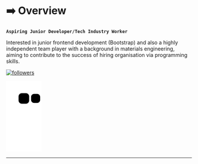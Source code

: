 # ➡️ Overview

**`Aspiring Junior Developer/Tech Industry Worker`**

Interested in junior frontend development (Bootstrap) and also a highly independent team player with a background in materials engineering, aiming to contribute to the success of hiring organisation via programming skills.

<p align="left">
  <a href="https://github.com/Nrba?tab=followers">
    <img alt="followers" title="Follow me on Github" src="https://custom-icon-badges.demolab.com/github/followers/Nrba?color=236ad3&labelColor=1155ba&style=for-the-badge&logo=person-add&label=Follow&logoColor=white"/>
  </a>
</p>

![snake gif](https://github.com/Nrba/Nrba/blob/output/github-contribution-grid-snake.svg)

---

<style>
$w: 10rem;
$h: .5*$w;
$a: 90deg 22.5deg 22.5deg;

body {
  display: flex;
  align-items: center;
  justify-content: center;
  margin: 0;
  height: 100vh;
  perspective-origin: calc(50% + #{$w}) calc(50% - #{$w});
  perspective: 32em;
  background: radial-gradient(#e5e5e5, #ddd);
}

[type='checkbox'] {
  position: absolute;
  left: -100vw;

  + label {
    --s: 0;
    position: relative;
    border: solid .125*$h #f0f0f0;
    width: $w; height: $h;
    border-radius: $h;
    transform-style: preserve-3d;
    transform: rotatex(nth($a, 1))
      rotate(nth($a, 3))
      rotatey(nth($a, 2));
    box-shadow:
      .5rem .875rem 0 -.25rem #e0e0e0,
      .625rem .625rem 0 -.25rem #e0e0e0,
      .5rem .875rem .625rem -.125rem rgba(#bfbfbf, .75),
      inset .125rem -.125rem .5rem rgba(#f5f5f5, .5),
      inset .75rem .75rem #dfdfdf,
      inset .75rem .75rem .75rem rgba(#bfbfbf, .85),
      inset 0 1rem .75rem rgba(#bfbfbf, .65);
    color: transparent;
    font-size: 0;
    -webkit-tap-highlight-color: transparent;
    cursor: pointer;

    &:before, &:after {
      position: absolute;
      width: $h; height: $h;
      border-radius: 50%;
      transition: .35s cubic-bezier(.21, .61, .35, 1);
      content: ''
    }

    &:before {
      top: calc(50% + .875rem);
      transform-origin: 100% 0;
      transform: translate(calc(var(--s)*(100% + 1rem))) scale(.8) skewx(-22.5deg);
      background: radial-gradient(at 50% 25%, rgba(#a0a0a0, .65), transparent 70%);
      filter: blur(3px)
    }

    &:after {
      top: .875rem; left: .75rem;
      transform: translate(calc(var(--s)*(100% + 1rem)))
        rotatey(-1*nth($a, 2))
        rotate(-1*nth($a, 3))
        rotatex(-1*nth($a, 1))
        translatey(-50%) rotate(45deg);
      box-shadow: -1px 1px .125rem rgba(#ceffce, .5);
      background:
        radial-gradient(at 0 50%, #52a066, transparent .5*$h)
          0 50%/ 65% 50% no-repeat,
        radial-gradient(at 50% 0%, #88d1a0 15%, #68b47d 35%, #66b47b, #77c28e 65%) 50%/ 200%;
      filter: Grayscale(calc(1 - var(--s)))
    }
  }

  &:checked + label { --s: 1 }
}
</style>

<input type='checkbox' id='c3d'/>
<label for='c3d'>light</label>

<!---
- 👋 Hi, I’m @Nrba
- 👀 I’m interested in ...
- 🌱 I’m currently learning ...
- 💞️ I’m looking to collaborate on ...
- 📫 How to reach me ...

Nrba/Nrba is a ✨ special ✨ repository because its `README.md` (this file) appears on your GitHub profile.
You can click the Preview link to take a look at your changes.
--->
